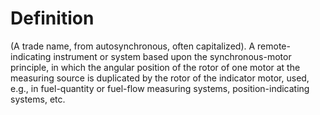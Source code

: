 # Definition

(A trade name, from autosynchronous, often capitalized). A
remote-indicating instrument or system based upon the synchronous-motor
principle, in which the angular position of the rotor of one motor at
the measuring source is duplicated by the rotor of the indicator motor,
used, e.g., in fuel-quantity or fuel-flow measuring systems,
position-indicating systems, etc.
